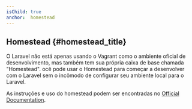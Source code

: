 ```yaml
---
isChild: true
anchor:  homestead
---
```


## Homestead {#homestead_title}

O Laravel não está apenas usando o Vagrant como o ambiente oficial de desenvolvimento, mas também tem sua própria caixa de base chamada "Homestead". ocê pode usar o Homestead para começar a desenvolver com o Laravel sem o incômodo de configurar seu ambiente local para o Laravel.

As instruções e uso do homestead podem ser encontradas no [Official Documentation][homestead-docs].

[homestead-docs]: http://laravel.com/docs/5.3/homestead
